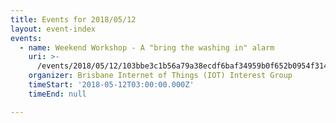 ```yaml
---
title: Events for 2018/05/12
layout: event-index
events:
  - name: Weekend Workshop - A "bring the washing in" alarm
    uri: >-
      /events/2018/05/12/103bbe3c1b56a79a38ecdf6baf34959b0f652b0954f314c18f95b7d121bb9b7c
    organizer: Brisbane Internet of Things (IOT) Interest Group
    timeStart: '2018-05-12T03:00:00.000Z'
    timeEnd: null

---
```

